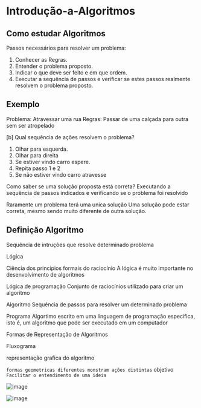 # Introdução-a-Algoritmos

## Como estudar Algoritmos
Passos necessários para resolver um problema:

1. Conhecer as Regras.
2. Entender o problema proposto.
3. Indicar o que deve ser feito e em que ordem.
4. Executar a sequência de passos e verificar se estes passos realmente resolvem o problema proposto.


## Exemplo

Problema: Atravessar uma rua
Regras: Passar de uma calçada para outra sem ser atropelado

[b] Qual sequência de ações resolvem o problema?
1. Olhar para esquerda.
2. Olhar para direita
3. Se estiver vindo carro espere.
4. Repita passo 1 e 2
5. Se não estiver vindo carro atravesse


Como saber se uma solução proposta está correta?
Executando a sequência de passos indicados e verificando se o problema foi resolvido

Raramente um problema terá uma unica solução
Uma solução pode estar correta, mesmo sendo muito diferente de outra solução.

## Definição Algoritmo

Sequência de intruções que resolve determinado problema

Lógica

Ciência dos principios formais do raciocínio
A lógica é muito importante no desenvolvimento de algoritmos

Lógica de programação
Conjunto de raciocínios utilizado para criar um algoritmo

Algoritmo
Sequência de passos para resolver um determinado problema

Programa
Algortimo escrito em uma linguagem de programação especifica, isto é, um algoritmo que pode ser executado em um computador


Formas de Representação de Algoritmos

Fluxograma

representação grafica do algoritmo

```formas geometricas diferentes monstram ações distintas```
objetivo
`Facilitar o entendimento de uma ideia`

![image](https://user-images.githubusercontent.com/44181214/193954391-161cfb4e-beb7-46f2-a20d-5e6c4dca6c2a.png)

![image](https://user-images.githubusercontent.com/44181214/193954641-921a6b2f-2d5b-47cd-a73e-4492cf403baf.png)

